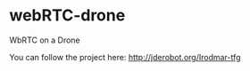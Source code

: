 # webRTC-drone
WbRTC on a Drone

You can follow the project here: http://jderobot.org/Irodmar-tfg


